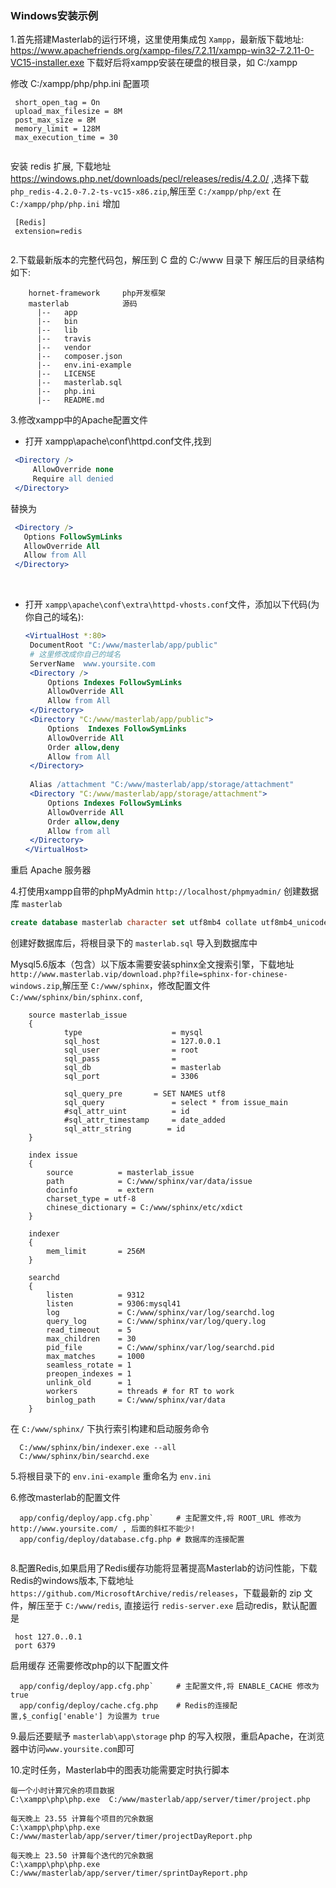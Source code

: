 
 

### Windows安装示例

1.首先搭建Masterlab的运行环境，这里使用集成包 `Xampp`，最新版下载地址:
  https://www.apachefriends.org/xampp-files/7.2.11/xampp-win32-7.2.11-0-VC15-installer.exe
  下载好后将xampp安装在硬盘的根目录，如 C:/xampp
  
  修改 C:/xampp/php/php.ini 配置项
  ```
   short_open_tag = On
   upload_max_filesize = 8M
   post_max_size = 8M
   memory_limit = 128M
   max_execution_time = 30
   
  ```
  安装 redis 扩展, 下载地址 https://windows.php.net/downloads/pecl/releases/redis/4.2.0/ ,选择下载 `php_redis-4.2.0-7.2-ts-vc15-x86.zip`,解压至 `C:/xampp/php/ext`
  在 `C:/xampp/php/php.ini` 增加
 
   ```
    [Redis]
    extension=redis
    
   ```
  

2.下载最新版本的完整代码包，解压到 C 盘的 C:/www 目录下
  解压后的目录结构如下:
```
    hornet-framework     php开发框架
    masterlab            源码
      |--   app   
      |--   bin  
      |--   lib    
      |--   travis
      |--   vendor
      |--   composer.json
      |--   env.ini-example       
      |--   LICENSE
      |--   masterlab.sql    
      |--   php.ini    
      |--   README.md
```

3.修改xampp中的Apache配置文件

   + 打开 xampp\apache\conf\httpd.conf文件,找到

   ```apache
    <Directory />
        AllowOverride none
        Require all denied
    </Directory>
  ```
   替换为
   ```apache
    <Directory />
      Options FollowSymLinks
      AllowOverride All      
      Allow from All  
    </Directory>
  ```
<br>

+ 打开 `xampp\apache\conf\extra\httpd-vhosts.conf`文件，添加以下代码(为你自己的域名):

   ```apache
   <VirtualHost *:80>
    DocumentRoot "C:/www/masterlab/app/public"
    # 这里修改成你自己的域名
    ServerName  www.yoursite.com
    <Directory />    
        Options Indexes FollowSymLinks
        AllowOverride All      
        Allow from All     
    </Directory>    
    <Directory "C:/www/masterlab/app/public">    
        Options  Indexes FollowSymLinks    
        AllowOverride All    
        Order allow,deny    
        Allow from All    
    </Directory>    
	
    Alias /attachment "C:/www/masterlab/app/storage/attachment" 
    <Directory "C:/www/masterlab/app/storage/attachment">
		Options Indexes FollowSymLinks
		AllowOverride All
		Order allow,deny
		Allow from all
	</Directory>  
  </VirtualHost>
  ```
重启 Apache 服务器

4.打使用xampp自带的phpMyAdmin `http://localhost/phpmyadmin/` 创建数据库 `masterlab`
 
```sql
create database masterlab character set utf8mb4 collate utf8mb4_unicode_ci;
```

创建好数据库后，将根目录下的 `masterlab.sql` 导入到数据库中

Mysql5.6版本（包含）以下版本需要安装sphinx全文搜索引擎，下载地址 `http://www.masterlab.vip/download.php?file=sphinx-for-chinese-windows.zip`,解压至
`C:/www/sphinx`，修改配置文件 `C:/www/sphinx/bin/sphinx.conf`,
```
    source masterlab_issue
    {
            type                    = mysql
            sql_host                = 127.0.0.1
            sql_user                = root
            sql_pass                =
            sql_db                  = masterlab
            sql_port                = 3306
    
            sql_query_pre		= SET NAMES utf8
            sql_query               = select * from issue_main
            #sql_attr_uint          = id
            #sql_attr_timestamp     = date_added
            sql_attr_string        = id
    }
    
    index issue
    {
        source			= masterlab_issue
        path			= C:/www/sphinx/var/data/issue
        docinfo			= extern
        charset_type = utf-8
        chinese_dictionary = C:/www/sphinx/etc/xdict
    }
    
    indexer
    {
        mem_limit		= 256M
    }
    
    searchd
    {
        listen			= 9312
        listen			= 9306:mysql41
        log				= C:/www/sphinx/var/log/searchd.log
        query_log		= C:/www/sphinx/var/log/query.log
        read_timeout	= 5
        max_children	= 30
        pid_file		= C:/www/sphinx/var/log/searchd.pid
        max_matches		= 1000
        seamless_rotate	= 1
        preopen_indexes	= 1
        unlink_old		= 1
        workers			= threads # for RT to work
        binlog_path		= C:/www/sphinx/var/data
    }

```

在 `C:/www/sphinx/` 下执行索引构建和启动服务命令
```
  C:/www/sphinx/bin/indexer.exe --all
  C:/www/sphinx/bin/searchd.exe
``` 

5.将根目录下的 `env.ini-example` 重命名为 `env.ini`

6.修改masterlab的配置文件

 ```
   app/config/deploy/app.cfg.php`     # 主配置文件,将 ROOT_URL 修改为 http://www.yoursite.com/ , 后面的斜杠不能少!
   app/config/deploy/database.cfg.php # 数据库的连接配置
   
```

8.配置Redis,如果启用了Redis缓存功能将显著提高Masterlab的访问性能，下载Redis的windows版本,下载地址 
`https://github.com/MicrosoftArchive/redis/releases`，下载最新的 zip 文件，解压至于 `C:/www/redis`,
直接运行 `redis-server.exe` 启动redis，默认配置是
```text
 host 127.0..0.1
 port 6379
```
启用缓存 还需要修改php的以下配置文件
 ```
   app/config/deploy/app.cfg.php`     # 主配置文件,将 ENABLE_CACHE 修改为 true
   app/config/deploy/cache.cfg.php    # Redis的连接配置,$_config['enable'] 为设置为 true
```

9.最后还要赋予 `masterlab\app\storage`  php 的写入权限，重启Apache，在浏览器中访问`www.yoursite.com`即可


10.定时任务，Masterlab中的图表功能需要定时执行脚本
 ```text
 每一个小时计算冗余的项目数据
 C:\xampp\php\php.exe  C:/www/masterlab/app/server/timer/project.php
 
 每天晚上 23.55 计算每个项目的冗余数据
 C:\xampp\php\php.exe  C:/www/masterlab/app/server/timer/projectDayReport.php

 每天晚上 23.50 计算每个迭代的冗余数据
 C:\xampp\php\php.exe  C:/www/masterlab/app/server/timer/sprintDayReport.php
```


